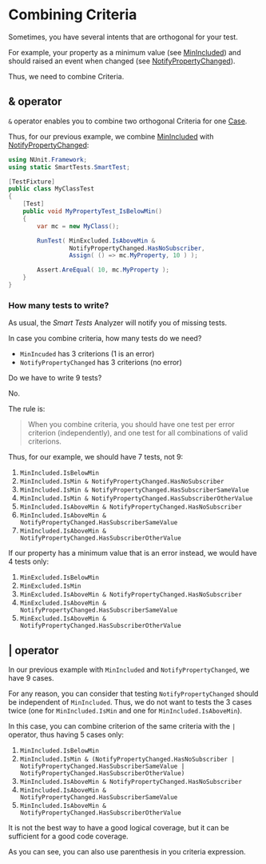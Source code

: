 # Combining Criteria

Sometimes, you have several intents that are orthogonal for your test.

For example, your property as a minimum value (see [MinIncluded](minincluded.md)) and should raised an event when changed (see [NotifyPropertyChanged](notifypropertychanged.md)).

Thus, we need to combine Criteria.

## & operator

`&` operator enables you to combine two orthogonal Criteria for one [Case](/doc/Cases/readme.md).

Thus, for our previous example, we combine [MinIncluded](minincluded.md) with [NotifyPropertyChanged](notifypropertychanged.md):

```C#
using NUnit.Framework;
using static SmartTests.SmartTest;

[TestFixture]
public class MyClassTest
{
    [Test]
    public void MyPropertyTest_IsBelowMin()
    {
        var mc = new MyClass();

        RunTest( MinExcluded.IsAboveMin &
                 NotifyPropertyChanged.HasNoSubscriber,
                 Assign( () => mc.MyProperty, 10 ) );

        Assert.AreEqual( 10, mc.MyProperty );
    }
}
```

### How many tests to write?

As usual, the *Smart Tests* Analyzer will notify you of missing tests.

In case you combine criteria, how many tests do we need?

* `MinIncuded` has 3 criterions (1 is an error)
* `NotifyPropertyChanged` has 3 criterions (no error)

Do we have to write 9 tests?

No.

The rule is:
> When you combine criteria, you should have one test per error criterion (independently), and one test for all combinations of valid criterions.

Thus, for our example, we should have 7 tests, not 9:

1. `MinIncluded.IsBelowMin`
1. `MinIncluded.IsMin & NotifyPropertyChanged.HasNoSubscriber`
1. `MinIncluded.IsMin & NotifyPropertyChanged.HasSubscriberSameValue`
1. `MinIncluded.IsMin & NotifyPropertyChanged.HasSubscriberOtherValue`
1. `MinIncluded.IsAboveMin & NotifyPropertyChanged.HasNoSubscriber`
1. `MinIncluded.IsAboveMin & NotifyPropertyChanged.HasSubscriberSameValue`
1. `MinIncluded.IsAboveMin & NotifyPropertyChanged.HasSubscriberOtherValue`

If our property has a minimum value that is an error instead, we would have 4 tests only:

1. `MinExcluded.IsBelowMin`
1. `MinExcluded.IsMin`
1. `MinExcluded.IsAboveMin & NotifyPropertyChanged.HasNoSubscriber`
1. `MinExcluded.IsAboveMin & NotifyPropertyChanged.HasSubscriberSameValue`
1. `MinExcluded.IsAboveMin & NotifyPropertyChanged.HasSubscriberOtherValue`

## | operator

In our previous example with `MinIncluded` and `NotifyPropertyChanged`, we have 9 cases.

For any reason, you can consider that testing `NotifyPropertyChanged` should be independent of `MinIncluded`.
Thus, we do not want to tests the 3 cases twice (one for `MinIncluded.IsMin` and one for `MinIncluded.IsAboveMin`).

In this case, you can combine criterion of the same criteria with the `|` operator, thus having 5 cases only:

1. `MinIncluded.IsBelowMin`
1. `MinIncluded.IsMin & (NotifyPropertyChanged.HasNoSubscriber | NotifyPropertyChanged.HasSubscriberSameValue | NotifyPropertyChanged.HasSubscriberOtherValue)`
1. `MinIncluded.IsAboveMin & NotifyPropertyChanged.HasNoSubscriber`
1. `MinIncluded.IsAboveMin & NotifyPropertyChanged.HasSubscriberSameValue`
1. `MinIncluded.IsAboveMin & NotifyPropertyChanged.HasSubscriberOtherValue`

It is not the best way to have a good logical coverage, but it can be sufficient for a good code coverage.

As you can see, you can also use parenthesis in you criteria expression.
